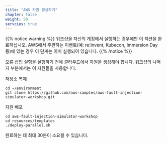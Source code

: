 ```yaml
---
title: "AWS 자원 생성하기"
chapter: false
weight: 50
servcies: true
---
```


{{% notice warning %}}
워크샵을 자신의 계정에서 실행하는 경우에만 이 섹션을 완료하십시오. AWS에서 주관하는 이벤트(예: re:Invent, Kubecon, Immersion Day 등)에 있는 경우 이 단계는 이미 실행되어 있습니다.
{{% /notice %}}

오류 삽입 실험을 실행하기 전에 클라우드에서 자원을 생성해야 합니다. 워크샵의 나머지 부분에서는 이 자원들을 사용합니다.

저장소 복제

```
cd ~/environment
git clone https://github.com/aws-samples/aws-fault-injection-simulator-workshop.git
```

자원 배포

```
cd aws-fault-injection-simulator-workshop
cd resources/templates
./deploy-parallel.sh
```

완료하는 데 최대 30분이 소요될 수 있습니다.  
